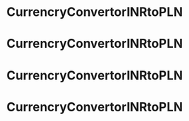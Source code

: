# CurrencryConvertorINRtoPLN
# CurrencryConvertorINRtoPLN
# CurrencryConvertorINRtoPLN
# CurrencryConvertorINRtoPLN
